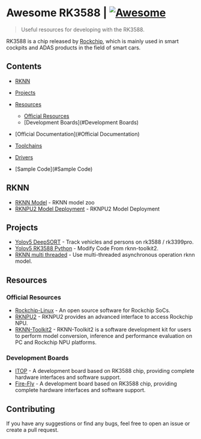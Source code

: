 # Awesome RK3588 | [![Awesome](https://awesome.re/badge.svg)](https://awesome.re)

[//]: # ([<img src="RK3588-logo.svg" align="right" width="100">]&#40;https://electronjs.org&#41;)

> Useful resources for developing with the RK3588.


RK3588 is a chip released by [Rockchip](https://www.rock-chips.com/a/en/), which is mainly used in smart cockpits and ADAS products in the field of smart cars.

## Contents
- [RKNN](#RKNN)

- [Projects](#projects)

- [Resources](#resources)
  - [Official Resources](#official-resources)
  - [Development Boards](#Development Boards)

- [Official Documentation](#Official Documentation)
- [Toolchains](#Toolchains)

- [Drivers](#Drivers)
- [Sample Code](#Sample Code)

## RKNN

- [RKNN Model](https://github.com/airockchip/rknn_model_zoo/tree/main) - RKNN model zoo
- [RKNPU2 Model Deployment](https://github.com/PaddlePaddle/FastDeploy/blob/develop/docs/en/faq/rknpu2/rknpu2.md) - RKNPU2 Model Deployment
## Projects

- [Yolov5 DeepSORT](https://github.com/Zhou-sx/yolov5_Deepsort_rknn) - Track vehicles and persons on rk3588 / rk3399pro.
- [Yolov5 RK3588 Python](https://github.com/cluangar/YOLOv5-RK3588-Python) - Modify Code From rknn-toolkit2.
- [RKNN multi threaded](https://github.com/leafqycc/rknn-multi-threaded) - Use multi-threaded asynchronous operation rknn model.

## Resources

### Official Resources
- [Rockchip-Linux](https://github.com/rockchip-linux) - An open source software for Rockchip SoCs.
- [RKNPU2](https://github.com/rockchip-linux/rknpu2) - RKNPU2 provides an advanced interface to access Rockchip NPU.
- [RKNN-Toolkit2](https://github.com/rockchip-linux/rknn-toolkit2) - RKNN-Toolkit2 is a software development kit for users to perform model conversion, inference and performance evaluation on PC and Rockchip NPU platforms.

### Development Boards

- [ITOP](http://www.topeetboard.com/sydymfl/Product/iTOP-3588.html) - A development board based on RK3588 chip, providing complete hardware interfaces and software support.
- [Fire-Fly](https://www.t-firefly.com/doc/download/164.html) - A development board based on RK3588 chip, providing complete hardware interfaces and software support.



## Contributing

If you have any suggestions or find any bugs, feel free to open an issue or create a pull request.
